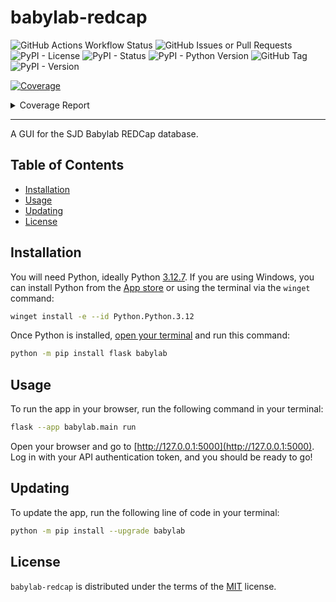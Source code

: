 # babylab-redcap

![GitHub Actions Workflow Status](https://img.shields.io/github/actions/workflow/status/NeuroDevComp/babylab-redcap/python-package.yml)
![GitHub Issues or Pull Requests](https://img.shields.io/github/issues/NeuroDevComp/babylab-redcap)
![PyPI - License](https://img.shields.io/pypi/l/babylab)
![PyPI - Status](https://img.shields.io/pypi/status/babylab)
![PyPI - Python Version](https://img.shields.io/pypi/pyversions/babylab)
![GitHub Tag](https://img.shields.io/github/v/tag/NeuroDevComp/babylab-redcap)
![PyPI - Version](https://img.shields.io/pypi/v/babylab)
<!-- Pytest Coverage Comment:Begin -->
<a href="https://github.com/NeuroDevComp/babylab-redcap/blob/main/README.md"><img alt="Coverage" src="https://img.shields.io/badge/Coverage-90%25-brightgreen.svg" /></a><details><summary>Coverage Report </summary><table><tr><th>File</th><th>Stmts</th><th>Miss</th><th>Cover</th><th>Missing</th></tr><tbody><tr><td><a href="https://github.com/NeuroDevComp/babylab-redcap/blob/main/babylabpp__about__.py">babylabpp__about__.py</a></td><td>1</td><td>1</td><td>0%</td><td><a href="https://github.com/NeuroDevComp/babylab-redcap/blob/main/babylabpp__about__.py#L9">9</a></td></tr><tr><td><a href="https://github.com/NeuroDevComp/babylab-redcap/blob/main/babylabpp__init__.py">babylabpp__init__.py</a></td><td>18</td><td>1</td><td>90%</td><td><a href="https://github.com/NeuroDevComp/babylab-redcap/blob/main/babylabpp__init__.py#L13">13</a></td></tr><tr><td><a href="https://github.com/NeuroDevComp/babylab-redcap/blob/main/babylabppnfig.py">babylabppnfig.py</a></td><td>57</td><td>13</td><td>72%</td><td><a href="https://github.com/NeuroDevComp/babylab-redcap/blob/main/babylabppnfig.py#L15-L16">15&ndash;16</a>, <a href="https://github.com/NeuroDevComp/babylab-redcap/blob/main/babylabppnfig.py#L23-L24">23&ndash;24</a>, <a href="https://github.com/NeuroDevComp/babylab-redcap/blob/main/babylabppnfig.py#L34-L37">34&ndash;37</a>, <a href="https://github.com/NeuroDevComp/babylab-redcap/blob/main/babylabppnfig.py#L40">40</a>, <a href="https://github.com/NeuroDevComp/babylab-redcap/blob/main/babylabppnfig.py#L90-L91">90&ndash;91</a>, <a href="https://github.com/NeuroDevComp/babylab-redcap/blob/main/babylabppnfig.py#L101-L102">101&ndash;102</a></td></tr><tr><td><a href="https://github.com/NeuroDevComp/babylab-redcap/blob/main/babylabppoutesppointments.py">babylabppoutesppointments.py</a></td><td>88</td><td>22</td><td>77%</td><td><a href="https://github.com/NeuroDevComp/babylab-redcap/blob/main/babylabppoutesppointments.py#L81-L94">81&ndash;94</a>, <a href="https://github.com/NeuroDevComp/babylab-redcap/blob/main/babylabppoutesppointments.py#L96-L114">96&ndash;114</a>, <a href="https://github.com/NeuroDevComp/babylab-redcap/blob/main/babylabppoutesppointments.py#L176">176</a>, <a href="https://github.com/NeuroDevComp/babylab-redcap/blob/main/babylabppoutesppointments.py#L179-L197">179&ndash;197</a></td></tr><tr><td><a href="https://github.com/NeuroDevComp/babylab-redcap/blob/main/babylabppoutesgeneral.py">babylabppoutesgeneral.py</a></td><td>69</td><td>13</td><td>82%</td><td><a href="https://github.com/NeuroDevComp/babylab-redcap/blob/main/babylabppoutesgeneral.py#L17">17</a>, <a href="https://github.com/NeuroDevComp/babylab-redcap/blob/main/babylabppoutesgeneral.py#L22">22</a>, <a href="https://github.com/NeuroDevComp/babylab-redcap/blob/main/babylabppoutesgeneral.py#L38-L39">38&ndash;39</a>, <a href="https://github.com/NeuroDevComp/babylab-redcap/blob/main/babylabppoutesgeneral.py#L85-L88">85&ndash;88</a>, <a href="https://github.com/NeuroDevComp/babylab-redcap/blob/main/babylabppoutesgeneral.py#L100-L103">100&ndash;103</a>, <a href="https://github.com/NeuroDevComp/babylab-redcap/blob/main/babylabppoutesgeneral.py#L112-L114">112&ndash;114</a></td></tr><tr><td><a href="https://github.com/NeuroDevComp/babylab-redcap/blob/main/babylabppoutesparticipants.py">babylabppoutesparticipants.py</a></td><td>64</td><td>6</td><td>89%</td><td><a href="https://github.com/NeuroDevComp/babylab-redcap/blob/main/babylabppoutesparticipants.py#L25-L>30">25&ndash;>30</a>, <a href="https://github.com/NeuroDevComp/babylab-redcap/blob/main/babylabppoutesparticipants.py#L32-L>42">32&ndash;>42</a>, <a href="https://github.com/NeuroDevComp/babylab-redcap/blob/main/babylabppoutesparticipants.py#L115-L117">115&ndash;117</a>, <a href="https://github.com/NeuroDevComp/babylab-redcap/blob/main/babylabppoutesparticipants.py#L177-L179">177&ndash;179</a></td></tr><tr><td><a href="https://github.com/NeuroDevComp/babylab-redcap/blob/main/babylabppoutesquestionnaires.py">babylabppoutesquestionnaires.py</a></td><td>61</td><td>8</td><td>88%</td><td><a href="https://github.com/NeuroDevComp/babylab-redcap/blob/main/babylabppoutesquestionnaires.py#L33-L34">33&ndash;34</a>, <a href="https://github.com/NeuroDevComp/babylab-redcap/blob/main/babylabppoutesquestionnaires.py#L97-L99">97&ndash;99</a>, <a href="https://github.com/NeuroDevComp/babylab-redcap/blob/main/babylabppoutesquestionnaires.py#L152-L154">152&ndash;154</a></td></tr><tr><td><a href="https://github.com/NeuroDevComp/babylab-redcap/blob/main/babylabsrcpi.py">babylabsrcpi.py</a></td><td>220</td><td>28</td><td>89%</td><td><a href="https://github.com/NeuroDevComp/babylab-redcap/blob/main/babylabsrcpi.py#L254-L>256">254&ndash;>256</a>, <a href="https://github.com/NeuroDevComp/babylab-redcap/blob/main/babylabsrcpi.py#L474-L475">474&ndash;475</a>, <a href="https://github.com/NeuroDevComp/babylab-redcap/blob/main/babylabsrcpi.py#L482-L483">482&ndash;483</a>, <a href="https://github.com/NeuroDevComp/babylab-redcap/blob/main/babylabsrcpi.py#L492-L501">492&ndash;501</a>, <a href="https://github.com/NeuroDevComp/babylab-redcap/blob/main/babylabsrcpi.py#L514-L516">514&ndash;516</a>, <a href="https://github.com/NeuroDevComp/babylab-redcap/blob/main/babylabsrcpi.py#L611-L626">611&ndash;626</a></td></tr><tr><td><a href="https://github.com/NeuroDevComp/babylab-redcap/blob/main/babylabsrcutils.py">babylabsrcutils.py</a></td><td>207</td><td>6</td><td>95%</td><td><a href="https://github.com/NeuroDevComp/babylab-redcap/blob/main/babylabsrcutils.py#L67-L>69">67&ndash;>69</a>, <a href="https://github.com/NeuroDevComp/babylab-redcap/blob/main/babylabsrcutils.py#L119">119</a>, <a href="https://github.com/NeuroDevComp/babylab-redcap/blob/main/babylabsrcutils.py#L140">140</a>, <a href="https://github.com/NeuroDevComp/babylab-redcap/blob/main/babylabsrcutils.py#L185">185</a>, <a href="https://github.com/NeuroDevComp/babylab-redcap/blob/main/babylabsrcutils.py#L250">250</a>, <a href="https://github.com/NeuroDevComp/babylab-redcap/blob/main/babylabsrcutils.py#L706-L707">706&ndash;707</a></td></tr><tr><td><a href="https://github.com/NeuroDevComp/babylab-redcap/blob/main/testsnftest.py">testsnftest.py</a></td><td>125</td><td>4</td><td>94%</td><td><a href="https://github.com/NeuroDevComp/babylab-redcap/blob/main/testsnftest.py#L152">152</a>, <a href="https://github.com/NeuroDevComp/babylab-redcap/blob/main/testsnftest.py#L185">185</a>, <a href="https://github.com/NeuroDevComp/babylab-redcap/blob/main/testsnftest.py#L273">273</a>, <a href="https://github.com/NeuroDevComp/babylab-redcap/blob/main/testsnftest.py#L316">316</a></td></tr><tr><td><a href="https://github.com/NeuroDevComp/babylab-redcap/blob/main/testsunit	est_calendar.py">testsunit	est_calendar.py</a></td><td>27</td><td>4</td><td>85%</td><td><a href="https://github.com/NeuroDevComp/babylab-redcap/blob/main/testsunit	est_calendar.py#L36-L39">36&ndash;39</a></td></tr><tr><td><a href="https://github.com/NeuroDevComp/babylab-redcap/blob/main/testsunit	est_email.py">testsunit	est_email.py</a></td><td>22</td><td>8</td><td>64%</td><td><a href="https://github.com/NeuroDevComp/babylab-redcap/blob/main/testsunit	est_email.py#L11-L18">11&ndash;18</a></td></tr><tr><td><b>TOTAL</b></td><td><b>1217</b></td><td><b>114</b></td><td><b>90%</b></td><td>&nbsp;</td></tr></tbody></table></details>
<!-- Pytest Coverage Comment:End -->

--------

A GUI for the SJD Babylab REDCap database.

## Table of Contents

- [Installation](#installation)
- [Usage](#usage)
- [Updating](#updating)
- [License](#license)

## Installation

You will need Python, ideally Python [3.12.7](https://www.python.org/downloads/release/python-3127/). If you are using Windows, you can install Python from the [App store](https://apps.microsoft.com/detail/9ncvdn91xzqp?hl=en-us&gl=US) or using the terminal via the `winget` command:

```bash
winget install -e --id Python.Python.3.12
```

Once Python is installed, [open your terminal](https://www.youtube.com/watch?v=8Iyldhkrh7E) and run this command:

```bash
python -m pip install flask babylab
```

## Usage

To run the app in your browser, run the following command in your terminal:

```bash
flask --app babylab.main run
```

Open your browser and go to [http://127.0.0.1:5000](http://127.0.0.1:5000). Log in with your API authentication token, and you should be ready to go!

## Updating

To update the app, run the following line of code in your terminal:

```bash
python -m pip install --upgrade babylab
```

## License

`babylab-redcap` is distributed under the terms of the [MIT](https://spdx.org/licenses/MIT.html) license.

